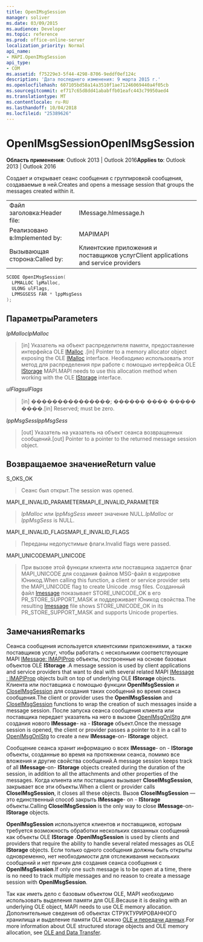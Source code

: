 ```yaml
---
title: OpenIMsgSession
manager: soliver
ms.date: 03/09/2015
ms.audience: Developer
ms.topic: reference
ms.prod: office-online-server
localization_priority: Normal
api_name:
- MAPI.OpenIMsgSession
api_type:
- COM
ms.assetid: f75229e3-5f44-4298-8706-9eddf0ef124c
description: 'Дата последнего изменения: 9 марта 2015 г.'
ms.openlocfilehash: 607105bd58a14a3510f1ae71246069440a4f05cb
ms.sourcegitcommit: ef717c65d8dd41ababffb01eafc443c79950aed4
ms.translationtype: MT
ms.contentlocale: ru-RU
ms.lasthandoff: 10/04/2018
ms.locfileid: "25389626"
---
```

# <a name="openimsgsession"></a><span data-ttu-id="01169-103">OpenIMsgSession</span><span class="sxs-lookup"><span data-stu-id="01169-103">OpenIMsgSession</span></span>

  
  
<span data-ttu-id="01169-104">**Область применения**: Outlook 2013 | Outlook 2016</span><span class="sxs-lookup"><span data-stu-id="01169-104">**Applies to**: Outlook 2013 | Outlook 2016</span></span> 
  
<span data-ttu-id="01169-105">Создает и открывает сеанс сообщения с группировкой сообщения, создаваемые в ней.</span><span class="sxs-lookup"><span data-stu-id="01169-105">Creates and opens a message session that groups the messages created within it.</span></span> 
  
|||
|:-----|:-----|
|<span data-ttu-id="01169-106">Файл заголовка:</span><span class="sxs-lookup"><span data-stu-id="01169-106">Header file:</span></span>  <br/> |<span data-ttu-id="01169-107">IMessage.h</span><span class="sxs-lookup"><span data-stu-id="01169-107">Imessage.h</span></span>  <br/> |
|<span data-ttu-id="01169-108">Реализовано в:</span><span class="sxs-lookup"><span data-stu-id="01169-108">Implemented by:</span></span>  <br/> |<span data-ttu-id="01169-109">MAPI</span><span class="sxs-lookup"><span data-stu-id="01169-109">MAPI</span></span>  <br/> |
|<span data-ttu-id="01169-110">Вызывающая сторона:</span><span class="sxs-lookup"><span data-stu-id="01169-110">Called by:</span></span>  <br/> |<span data-ttu-id="01169-111">Клиентские приложения и поставщиков услуг</span><span class="sxs-lookup"><span data-stu-id="01169-111">Client applications and service providers</span></span>  <br/> |
   
```cpp
SCODE OpenIMsgSession(
  LPMALLOC lpMalloc,
  ULONG ulFlags,
  LPMSGSESS FAR * lppMsgSess
);
```

## <a name="parameters"></a><span data-ttu-id="01169-112">Параметры</span><span class="sxs-lookup"><span data-stu-id="01169-112">Parameters</span></span>

 <span data-ttu-id="01169-113">_lpMalloc_</span><span class="sxs-lookup"><span data-stu-id="01169-113">_lpMalloc_</span></span>
  
> <span data-ttu-id="01169-114">[in] Указатель на объект распределителя памяти, предоставление интерфейса OLE [IMalloc](https://docs.microsoft.com/windows/desktop/api/objidl/nn-objidl-imalloc) .</span><span class="sxs-lookup"><span data-stu-id="01169-114">[in] Pointer to a memory allocator object exposing the OLE [IMalloc](https://docs.microsoft.com/windows/desktop/api/objidl/nn-objidl-imalloc) interface.</span></span> <span data-ttu-id="01169-115">Необходимо использовать этот метод для распределения при работе с помощью интерфейса OLE [IStorage](https://docs.microsoft.com/windows/desktop/api/objidl/nn-objidl-istorage) MAPI.</span><span class="sxs-lookup"><span data-stu-id="01169-115">MAPI needs to use this allocation method when working with the OLE [IStorage](https://docs.microsoft.com/windows/desktop/api/objidl/nn-objidl-istorage) interface.</span></span> 
    
 <span data-ttu-id="01169-116">_ulFlags_</span><span class="sxs-lookup"><span data-stu-id="01169-116">_ulFlags_</span></span>
  
> <span data-ttu-id="01169-117">[in] ���������������; ������ ���� ����� ����.</span><span class="sxs-lookup"><span data-stu-id="01169-117">[in] Reserved; must be zero.</span></span> 
    
 <span data-ttu-id="01169-118">_lppMsgSess_</span><span class="sxs-lookup"><span data-stu-id="01169-118">_lppMsgSess_</span></span>
  
> <span data-ttu-id="01169-119">[out] Указатель на указатель на объект сеанса возвращенных сообщений.</span><span class="sxs-lookup"><span data-stu-id="01169-119">[out] Pointer to a pointer to the returned message session object.</span></span>
    
## <a name="return-value"></a><span data-ttu-id="01169-120">Возвращаемое значение</span><span class="sxs-lookup"><span data-stu-id="01169-120">Return value</span></span>

<span data-ttu-id="01169-121">S_OK</span><span class="sxs-lookup"><span data-stu-id="01169-121">S_OK</span></span>
  
> <span data-ttu-id="01169-122">Сеанс был открыт.</span><span class="sxs-lookup"><span data-stu-id="01169-122">The session was opened.</span></span>
    
<span data-ttu-id="01169-123">MAPI_E_INVALID_PARAMETER</span><span class="sxs-lookup"><span data-stu-id="01169-123">MAPI_E_INVALID_PARAMETER</span></span>
  
>  <span data-ttu-id="01169-124">_lpMalloc_ или _lppMsgSess_ имеет значение NULL.</span><span class="sxs-lookup"><span data-stu-id="01169-124">_lpMalloc_ or  _lppMsgSess_ is NULL.</span></span> 
    
<span data-ttu-id="01169-125">MAPI_E_INVALID_FLAGS</span><span class="sxs-lookup"><span data-stu-id="01169-125">MAPI_E_INVALID_FLAGS</span></span>
  
> <span data-ttu-id="01169-126">Переданы недопустимые флаги.</span><span class="sxs-lookup"><span data-stu-id="01169-126">Invalid flags were passed.</span></span>
    
<span data-ttu-id="01169-127">MAPI_UNICODE</span><span class="sxs-lookup"><span data-stu-id="01169-127">MAPI_UNICODE</span></span>
  
> <span data-ttu-id="01169-128">При вызове этой функции клиента или поставщика задается флаг MAPI_UNICODE для создания файлов MSG-файл в кодировке Юникод.</span><span class="sxs-lookup"><span data-stu-id="01169-128">When calling this function, a client or service provider sets the MAPI_UNICODE flag to create Unicode .msg files.</span></span> <span data-ttu-id="01169-129">Созданный файл [Imessage](imessageimapiprop.md) показывает STORE_UNICODE_OK в его PR_STORE_SUPPORT_MASK и поддерживает Юникод свойства.</span><span class="sxs-lookup"><span data-stu-id="01169-129">The resulting [Imessage](imessageimapiprop.md) file shows STORE_UNICODE_OK in its PR_STORE_SUPPORT_MASK and supports Unicode properties.</span></span> 
    
## <a name="remarks"></a><span data-ttu-id="01169-130">Замечания</span><span class="sxs-lookup"><span data-stu-id="01169-130">Remarks</span></span>

<span data-ttu-id="01169-131">Сеанса сообщения используется клиентскими приложениями, а также поставщиков услуг, чтобы работать с несколькими соответствующие MAPI [IMessage: IMAPIProp](imessageimapiprop.md) объекты, построенные на основе базовых объектов OLE **IStorage** .</span><span class="sxs-lookup"><span data-stu-id="01169-131">A message session is used by client applications and service providers that want to deal with several related MAPI [IMessage : IMAPIProp](imessageimapiprop.md) objects built on top of underlying OLE **IStorage** objects.</span></span> <span data-ttu-id="01169-132">Клиента или поставщика с помощью функции **OpenIMsgSession** и [CloseIMsgSession](closeimsgsession.md) для создания таких сообщений во время сеанса сообщения.</span><span class="sxs-lookup"><span data-stu-id="01169-132">The client or provider uses the **OpenIMsgSession** and [CloseIMsgSession](closeimsgsession.md) functions to wrap the creation of such messages inside a message session.</span></span> <span data-ttu-id="01169-133">После запуска сеанса сообщения клиента или поставщика передает указатель на него в вызове [OpenIMsgOnIStg](openimsgonistg.md) для создания нового **IMessage**- на - **IStorage** объект.</span><span class="sxs-lookup"><span data-stu-id="01169-133">Once the message session is opened, the client or provider passes a pointer to it in a call to [OpenIMsgOnIStg](openimsgonistg.md) to create a new **IMessage**-on- **IStorage** object.</span></span> 
  
<span data-ttu-id="01169-134">Сообщение сеанса хранит информацию о всех **IMessage**- on - **IStorage** объекты, созданные во время на протяжении сеанса, помимо все вложения и другие свойства сообщений.</span><span class="sxs-lookup"><span data-stu-id="01169-134">A message session keeps track of all **IMessage**-on- **IStorage** objects created during the duration of the session, in addition to all the attachments and other properties of the messages.</span></span> <span data-ttu-id="01169-135">Когда клиента или поставщика вызывает **CloseIMsgSession**, закрывает все эти объекты.</span><span class="sxs-lookup"><span data-stu-id="01169-135">When a client or provider calls **CloseIMsgSession**, it closes all these objects.</span></span> <span data-ttu-id="01169-136">Вызов **CloseIMsgSession** — это единственный способ закрыть **IMessage**- on - **IStorage** объекты.</span><span class="sxs-lookup"><span data-stu-id="01169-136">Calling **CloseIMsgSession** is the only way to close **IMessage**-on- **IStorage** objects.</span></span> 
  
 <span data-ttu-id="01169-137">**OpenIMsgSession** используется клиентов и поставщиков, которым требуется возможность обработки нескольких связанных сообщений как объекты OLE **IStorage** .</span><span class="sxs-lookup"><span data-stu-id="01169-137">**OpenIMsgSession** is used by clients and providers that require the ability to handle several related messages as OLE **IStorage** objects.</span></span> <span data-ttu-id="01169-138">Если только одного сообщения должны быть открыты одновременно, нет необходимости для отслеживания нескольких сообщений и нет причин для создания сеанса сообщения с **OpenIMsgSession**.</span><span class="sxs-lookup"><span data-stu-id="01169-138">If only one such message is to be open at a time, there is no need to track multiple messages and no reason to create a message session with **OpenIMsgSession**.</span></span> 
  
<span data-ttu-id="01169-139">Так как иметь дело с базовым объектом OLE, MAPI необходимо использовать выделения памяти для OLE.</span><span class="sxs-lookup"><span data-stu-id="01169-139">Because it is dealing with an underlying OLE object, MAPI needs to use OLE memory allocation.</span></span> <span data-ttu-id="01169-140">Дополнительные сведения об объектах СТРУКТУРИРОВАННОГО хранилища и выделение памяти OLE можно [OLE и передачи данных](https://msdn.microsoft.com/library/d4a57956-37ba-44ca-8efc-bf617ad5e77b.aspx).</span><span class="sxs-lookup"><span data-stu-id="01169-140">For more information about OLE structured storage objects and OLE memory allocation, see [OLE and Data Transfer](https://msdn.microsoft.com/library/d4a57956-37ba-44ca-8efc-bf617ad5e77b.aspx).</span></span> 
  

